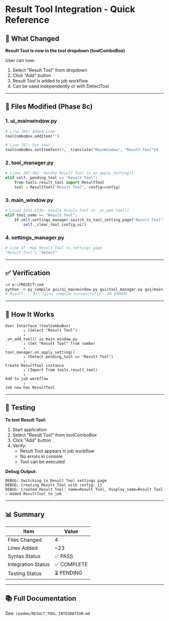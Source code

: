 # Result Tool Integration - Quick Reference

## 📌 What Changed

**Result Tool is now in the tool dropdown (toolComboBox)**

User can now:
1. Select "Result Tool" from dropdown
2. Click "Add" button
3. Result Tool is added to job workflow
4. Can be used independently or with DetectTool

---

## 🔧 Files Modified (Phase 8c)

### 1. ui_mainwindow.py
```python
# Line 389: Added item
toolComboBox.addItem("")

# Line 767: Set text
toolComboBox.setItemText(3, _translate("MainWindow", "Result Tool"))
```

### 2. tool_manager.py
```python
# Lines 287-302: Handle Result Tool in on_apply_setting()
elif self._pending_tool == "Result Tool":
    from tools.result_tool import ResultTool
    tool = ResultTool("Result Tool", config=config)
```

### 3. main_window.py
```python
# Lines 1531-1536: Handle Result Tool in _on_add_tool()
elif tool_name == "Result Tool":
    if self.settings_manager.switch_to_tool_setting_page("Result Tool"):
        self._clear_tool_config_ui()
```

### 4. settings_manager.py
```python
# Line 47: Map Result Tool to settings page
"Result Tool": "detect"
```

---

## ✅ Verification

```bash
cd e:\PROJECT\sed
python -m py_compile gui/ui_mainwindow.py gui/tool_manager.py gui/main_window.py gui/settings_manager.py
# Result: ✅ All files compile successfully - NO ERRORS
```

---

## 🎯 How It Works

```
User Interface (toolComboBox)
        ↓ (Select "Result Tool")
        ↓
_on_add_tool() in main_window.py
        ↓ (Get "Result Tool" from combo)
        ↓
tool_manager.on_apply_setting()
        ↓ (Detect pending_tool == "Result Tool")
        ↓
Create ResultTool instance
        ↓ (Import from tools.result_tool)
        ↓
Add to job workflow
        ↓
Job now has ResultTool
```

---

## 🧪 Testing

**To test Result Tool:**

1. Start application
2. Select "Result Tool" from toolComboBox
3. Click "Add" button
4. Verify:
   - Result Tool appears in job workflow
   - No errors in console
   - Tool can be executed

**Debug Output:**
```
DEBUG: Switching to Result Tool settings page
DEBUG: Creating Result Tool with config: {}
DEBUG: Created Result Tool: name=Result Tool, display_name=Result Tool
✓ Added ResultTool to job
```

---

## 📊 Summary

| Item | Value |
|------|-------|
| Files Changed | 4 |
| Lines Added | ~23 |
| Syntax Status | ✅ PASS |
| Integration Status | ✅ COMPLETE |
| Testing Status | ⏳ PENDING |

---

## 📚 Full Documentation

See: `readme/RESULT_TOOL_INTEGRATION.md`
